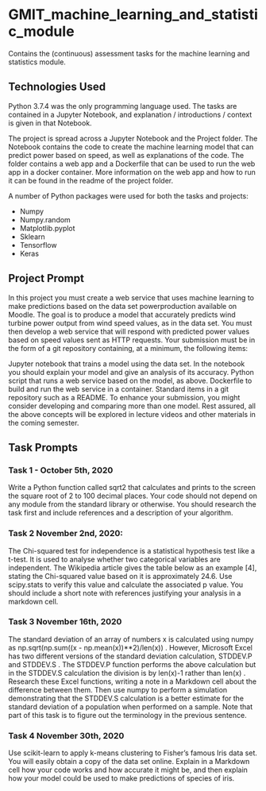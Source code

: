 # GMIT_machine_learning_and_statistic_module
Contains the (continuous) assessment tasks for the machine learning and statistics module.


## Technologies Used

Python 3.7.4 was the only programming language used.
The tasks are contained in a Jupyter Notebook, and explanation / introductions / context is given in that Notebook.

The project is spread across a Jupyter Notebook and the Project folder. The Notebook contains the code to create the machine learning model that can predict power based on speed, as well as explanations of the code. The folder contains a web app and a Dockerfile that can be used to run the web app in a docker container. More information on the web app and how to run it can be found in the readme of the project folder.

A number of Python packages were used for both the tasks and projects:

* Numpy
* Numpy.random
* Matplotlib.pyplot
* Sklearn
* Tensorflow
* Keras

## Project Prompt
In this project you must create a web service that uses machine learning to make predictions based on the data set powerproduction available on Moodle. The goal is to produce a model that accurately predicts wind turbine power output from wind speed values, as in the data set. You must then develop a web service that will respond with predicted power values based on speed values sent as HTTP requests. Your submission must be in the form of a git repository containing, at a minimum, the following items:

Jupyter notebook that trains a model using the data set. In the notebook you should explain your model and give an analysis of its accuracy.
Python script that runs a web service based on the model, as above.
Dockerfile to build and run the web service in a container.
Standard items in a git repository such as a README. To enhance your submission, you might consider developing and comparing more than one model. Rest assured, all the above concepts will be explored in lecture videos and other materials in the coming semester.




## Task Prompts


### Task 1 - October 5th, 2020
Write a Python function called sqrt2 that calculates and prints to the screen the square root of 2 to 100 decimal places. Your code should not depend on any module from the standard library or otherwise. You should research the task first and include references and a description of your algorithm.


### Task 2 November 2nd, 2020:
The Chi-squared test for independence is a statistical hypothesis test like a t-test. It is used to analyse whether two categorical variables are independent. The Wikipedia article gives the table below as an example [4], stating the Chi-squared value based on it is approximately 24.6. Use scipy.stats to verify this value and calculate the associated p value. You should include a short note with references justifying your analysis in a markdown cell.


### Task 3 November 16th, 2020
The standard deviation of an array of numbers x is calculated using numpy as np.sqrt(np.sum((x - np.mean(x))**2)/len(x)) . However, Microsoft Excel has two different versions of the standard deviation calculation, STDDEV.P and STDDEV.S . The STDDEV.P function performs the above calculation but in the STDDEV.S calculation the division is by len(x)-1 rather than len(x) . Research these Excel functions, writing a note in a Markdown cell about the difference between them. Then use numpy to perform a simulation demonstrating that the STDDEV.S calculation is a better estimate for the standard deviation of a population when performed on a sample. Note that part of this task is to figure out the terminology in the previous sentence.



### Task 4 November 30th, 2020
Use scikit-learn to apply k-means clustering to Fisher’s famous Iris data set. You will easily obtain a copy of the data set online. Explain in a Markdown cell how your code works and how accurate it might be, and then explain how your model could be used to make predictions of species of iris.




